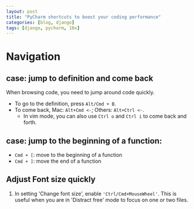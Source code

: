```yaml
---
layout: post
title: "PyCharm shortcuts to boost your coding performance"
categories: [blog, django]
tags: [django, pycharm, 10x]
---
```


# Navigation

## case: jump to definition and come back
When browsing code, you need to jump around code quickly.
* To go to the definition, press `Alt/Cmd + B`. 
* To come back, Mac: `Alt+Cmd <-`; Others: `Alt+Ctrl <-`.
  - In vim mode, you can also use `Ctrl o` and `Ctrl i` to come back and forth.

## case: jump to the beginning of a function: 
 * `Cmd + [`: move to the beginning of a function
 * `Cmd + ]`: move the end of a function

## Adjust Font size quickly
1. In setting 'Change font size', enable `'Ctrl/Cmd+MouseWheel'`. 
    This is useful when you are in 'Distract free' mode to focus on one or two files.


